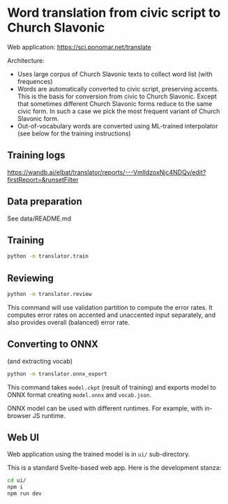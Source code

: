 # Word translation from civic script to Church Slavonic

Web application: https://sci.ponomar.net/translate

Architecture:
* Uses large corpus of Church Slavonic texts to collect word list (with frequences)
* Words are automatically converted to civic script, preserving accents. This is the basis for conversion
  from civic to Church Slavonic. Except that sometimes different Church Slavonic forms reduce to the same
  civic form. In such a case we pick the most frequent variant of Church Slavonic form.
* Out-of-vocabulary words are converted using ML-trained interpolator (see below for the training
  instructions)

## Training logs

https://wandb.ai/elbat/translator/reports/---VmlldzoxNjc4NDQy/edit?firstReport=&runsetFilter

## Data preparation

See data/README.md

## Training
```bash
python -m translator.train
```

## Reviewing
```bash
python -m translator.review
```
This command will use validation partition to compute the error rates. It computes
error rates on accented and unaccented input separately, and also provides overall
(balanced) error rate.

## Converting to ONNX
(and extracting vocab)

```bash
python -m translator.onnx_export
```
This command takes `model.ckpt` (result of training) and exports model to ONNX format
creating `model.onnx` and `vocab.json`.

ONNX model can be used with different runtimes. For example, with in-browser JS runtime.

## Web UI
Web application using the trained model is in `ui/` sub-directory.

This is a standard Svelte-based web app. Here is the development stanza:
```bash
cd ui/
npm i
npm run dev
```
